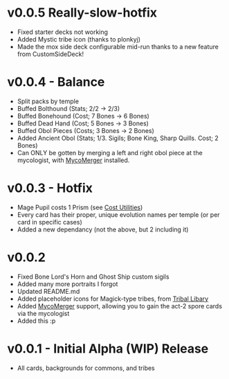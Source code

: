 # v0.0.5 Really-slow-hotfix
- Fixed starter decks not working
- Added Mystic tribe icon (thanks to plonkyj)
- Made the mox side deck configurable mid-run thanks to a new feature from CustomSideDeck!
# v0.0.4 - Balance
- Split packs by temple
- Buffed Bolthound (Stats; 2/2 -> 2/3)
- Buffed Bonehound (Cost; 7 Bones -> 6 Bones)
- Buffed Dead Hand (Cost; 5 Bones -> 3 Bones)
- Buffed Obol Pieces (Costs; 3 Bones -> 2 Bones)
- Added Ancient Obol (Stats; 1/3. Sigils; Bone King, Sharp Quills. Cost; 2 Bones)
 - Can ONLY be gotten by merging a left and right obol piece at the mycologist, with [MycoMerger](https://thunderstore.io/c/inscryption/p/RykeDaxter/MycoMerger/) installed.
# v0.0.3 - Hotfix
- Mage Pupil costs 1 Prism (see [Cost Utilities](https://thunderstore.io/c/inscryption/p/Arackulele/Cost_Utilities/))
- Every card has their proper, unique evolution names per temple (or per card in specific cases)
- Added a new dependancy (not the above, but 2 including it)
# v0.0.2
- Fixed Bone Lord's Horn and Ghost Ship custom sigils
- Added many more portraits I forgot
- Updated README.md
- Added placeholder icons for Magick-type tribes, from [Tribal Libary](https://thunderstore.io/c/inscryption/p/The_Unwanted_but_Useful_Libraries/Tribal_Libary/)
- Added [MycoMerger](https://thunderstore.io/c/inscryption/p/RykeDaxter/MycoMerger/) support, allowing you to gain the act-2 spore cards via the mycologist
- Added this :p
# v0.0.1 - Initial Alpha (WIP) Release
- All cards, backgrounds for commons, and tribes